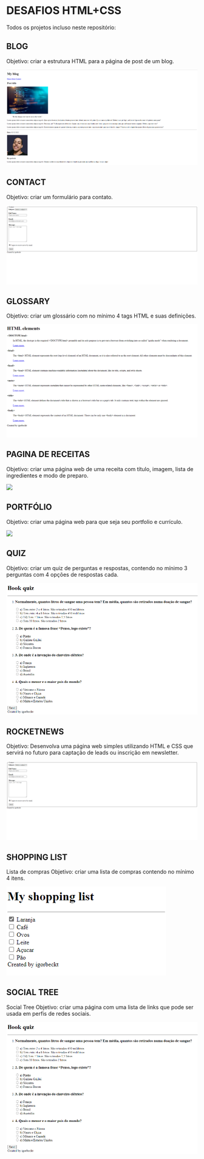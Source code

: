 # DESAFIOS HTML+CSS

Todos os projetos incluso neste repositório:

## BLOG
Objetivo: criar a estrutura HTML para a página de post de um blog.

<img src="https://github.com/igorbeckt/Desafio-HTML/raw/master/Blog/assets/pronto.png?raw=true">

## CONTACT
Objetivo: criar um formulário para contato.

<img src="https://github.com/igorbeckt/Desafio-HTML/blob/master/Contact/assets/pronto.png?raw=true">

## GLOSSARY
Objetivo: criar um glossário com no mínimo 4 tags HTML e suas definições.

<img src="https://github.com/igorbeckt/Desafio-HTML/blob/master/Glossary/assets/pronto.png?raw=true">


## PAGINA DE RECEITAS
Objetivo: criar uma página web de uma receita com título, imagem, lista de ingredientes e modo de preparo.

<img src="https://github.com/igorbeckt/Desafios-HTML-CSS/blob/master/PaginadeReceitas/assets/pronto.png?raw=true">

## PORTFÓLIO
Objetivo: criar uma página web para que seja seu portfolio e currículo.

<img src="https://github.com/igorbeckt/portfolio-curriculo/raw/master/assets/curriculo.png?raw=true">

## QUIZ
Objetivo: criar um quiz de perguntas e respostas, contendo no mínimo 3 perguntas com 4 opções de respostas cada.

<img src="https://github.com/igorbeckt/Desafio-HTML/raw/master/Quiz/assets/pronto.png?raw=true">

## ROCKETNEWS
Objetivo: Desenvolva uma página web simples utilizando HTML e CSS que servirá no futuro para captação de leads ou inscrição em newsletter.

<img src="https://github.com/igorbeckt/Desafio-HTML/blob/master/Contact/assets/pronto.png?raw=true">


## SHOPPING LIST
Lista de compras
Objetivo: criar uma lista de compras contendo no mínimo 4 itens.

<img src="https://github.com/igorbeckt/Desafio-HTML/raw/master/Shopping-list/assets/pronto.png?raw=true">

## SOCIAL TREE
Social Tree
Objetivo: criar uma página com uma lista de links que pode ser usada em perfis de redes sociais.

<img src="https://github.com/igorbeckt/Desafio-HTML/raw/master/Quiz/assets/pronto.png?raw=true">

